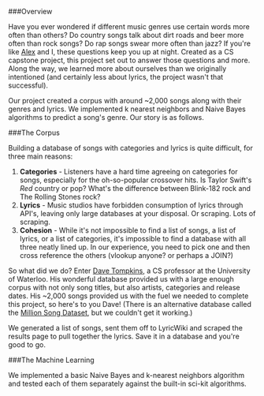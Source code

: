 ###Overview

Have you ever wondered if different music genres use certain words more often than others? Do country songs talk about dirt roads and beer more often than rock songs? Do rap songs swear more often than jazz? If you're like [Alex](https://www.linkedin.com/in/alexanderranney) and I, these questions keep you up at night. Created as a CS capstone project, this project set out to answer those questions and more. Along the way, we learned more about ourselves than we originally intentioned (and certainly less about lyrics, the project wasn't that successful).

Our project created a corpus with around ~2,000 songs along with their genres and lyrics. We implemented k nearest neighbors and Naive Bayes algorithms to predict a song's genre. Our story is as follows.

###The Corpus

Building a database of songs with categories and lyrics is quite difficult, for three main reasons:

1. **Categories** - Listeners have a hard time agreeing on categories for songs, especially for the oh-so-popular crossover hits. Is Taylor Swift's _Red_ country or pop? What's the difference between Blink-182 rock and The Rolling Stones rock? 
2. **Lyrics** - Music studios have forbidden consumption of lyrics through API's, leaving only large databases at your disposal. Or scraping. Lots of scraping.
3. **Cohesion** - While it's not impossible to find a list of songs, a list of lyrics, or a list of categories, it's impossible to find a database with all three neatly lined up. In our experience, you need to pick one and then cross reference the others (vlookup anyone? or perhaps a JOIN?)

So what did we do? Enter [Dave Tompkins](https://cs.uwaterloo.ca/~dtompkin/), a CS professor at the University of Waterloo. His wonderful database provided us with a large enough corpus with not only song titles, but also artists, categories and release dates. His ~2,000 songs provided us with the fuel we needed to complete this project, so here's to you Dave! (There is an alternative database called the [Million Song Dataset](http://labrosa.ee.columbia.edu/millionsong/), but we couldn't get it working.)

We generated a list of songs, sent them off to LyricWiki and scraped the results page to pull together the lyrics. Save it in a database and you're good to go.

###The Machine Learning

We implemented a basic Naive Bayes and k-nearest neighbors algorithm and tested each of them separately against the built-in sci-kit algorithms.